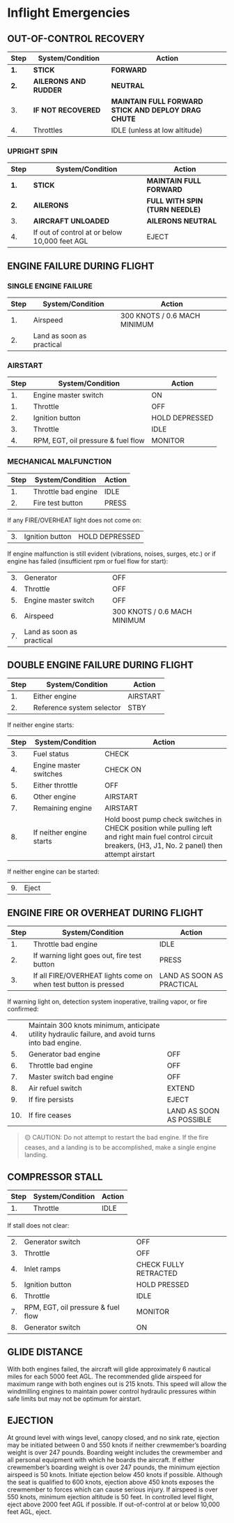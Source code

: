 # Inflight Emergencies

## OUT-OF-CONTROL RECOVERY

| Step   | System/Condition        | Action                                                |
|--------|-------------------------|-------------------------------------------------------|
| **1.** | **STICK**               | **FORWARD**                                           |
| **2.** | **AILERONS AND RUDDER** | **NEUTRAL**                                           |
| 3.     | **IF NOT RECOVERED**    | **MAINTAIN FULL FORWARD STICK AND DEPLOY DRAG CHUTE** |
| 4.     | Throttles               | IDLE (unless at low altitude)                         |

### UPRIGHT SPIN

| Step   | System/Condition                              | Action                           |
|--------|-----------------------------------------------|----------------------------------|
| **1.** | **STICK**                                     | **MAINTAIN FULL FORWARD**        |
| **2.** | **AILERONS**                                  | **FULL WITH SPIN (TURN NEEDLE)** |
| 3.     | **AIRCRAFT UNLOADED**                         | **AILERONS NEUTRAL**             |
| 4.     | If out of control at or below 10,000 feet AGL | EJECT                            |

## ENGINE FAILURE DURING FLIGHT

### SINGLE ENGINE FAILURE

| Step | System/Condition          | Action                       |
|------|---------------------------|------------------------------|
| 1.   | Airspeed                  | 300 KNOTS / 0.6 MACH MINIMUM |
| 2.   | Land as soon as practical |                              |

### AIRSTART

| Step | System/Condition                   | Action         |
|------|------------------------------------|----------------|
| 1.   | Engine master switch               | ON             |
| 1.   | Throttle                           | OFF            |
| 2.   | Ignition button                    | HOLD DEPRESSED |
| 3.   | Throttle                           | IDLE           |
| 4.   | RPM, EGT, oil pressure & fuel flow | MONITOR        |

### MECHANICAL MALFUNCTION

| Step | System/Condition    | Action |
|------|---------------------|--------|
| 1.   | Throttle bad engine | IDLE   |
| 2.   | Fire test button    | PRESS  |

If any FIRE/OVERHEAT light does not come on:

|    |                 |                |
|----|-----------------|----------------|
| 3. | Ignition button | HOLD DEPRESSED |

If engine malfunction is still evident (vibrations,
noises, surges, etc.)
or if engine has failed
(insufficient rpm or fuel flow for start):

|    |                           |                              |
|----|---------------------------|------------------------------|
| 3. | Generator                 | OFF                          |
| 4. | Throttle                  | OFF                          |
| 5. | Engine master switch      | OFF                          |
| 6. | Airspeed                  | 300 KNOTS / 0.6 MACH MINIMUM |
| 7. | Land as soon as practical |                              |

## DOUBLE ENGINE FAILURE DURING FLIGHT

| Step | System/Condition          | Action   |
|------|---------------------------|----------|
| 1.   | Either engine             | AIRSTART |
| 2.   | Reference system selector | STBY     |

If neither engine starts:

| Step | System/Condition         | Action                                                                                                                                                        |
|------|--------------------------|---------------------------------------------------------------------------------------------------------------------------------------------------------------|
| 3.   | Fuel status              | CHECK                                                                                                                                                         |
| 4.   | Engine master switches   | CHECK ON                                                                                                                                                      |
| 5.   | Either throttle          | OFF                                                                                                                                                           |
| 6.   | Other engine             | AIRSTART                                                                                                                                                      |
| 7.   | Remaining engine         | AIRSTART                                                                                                                                                      |
| 8.   | If neither engine starts | Hold boost pump check switches in CHECK position while pulling left and right main fuel control circuit breakers, (H3, J1, No. 2 panel) then attempt airstart |

If neither engine can be started:

|    |       |    |
|----|-------|----|
| 9. | Eject |    |

## ENGINE FIRE OR OVERHEAT DURING FLIGHT

| Step | System/Condition                                                | Action                    |
|------|-----------------------------------------------------------------|---------------------------|
| 1.   | Throttle bad engine                                             | IDLE                      |
| 2.   | If warning light goes out, fire test button                     | PRESS                     |
| 3.   | If all FIRE/OVERHEAT lights come on when test button is pressed | LAND AS SOON AS PRACTICAL |

If warning light on, detection system inoperative,
trailing vapor, or fire confirmed:

|     |                                                                                                    |                          |
|-----|----------------------------------------------------------------------------------------------------|--------------------------|
| 4.  | Maintain 300 knots minimum, anticipate utility hydraulic failure, and avoid turns into bad engine. |                          |
| 5.  | Generator bad engine                                                                               | OFF                      |
| 6.  | Throttle bad engine                                                                                | OFF                      |
| 7.  | Master switch bad engine                                                                           | OFF                      |
| 8.  | Air refuel switch                                                                                  | EXTEND                   |
| 9.  | If fire persists                                                                                   | EJECT                    |
| 10. | If fire ceases                                                                                     | LAND AS SOON AS POSSIBLE |

> 🟡 CAUTION: Do not attempt to restart the bad engine. If the
> fire ceases, and a landing is to be accomplished,
> make a single engine landing.

## COMPRESSOR STALL

| Step | System/Condition | Action |
|------|------------------|--------|
| 1.   | Throttle         | IDLE   |

If stall does not clear:

|    |                                    |                       |
|----|------------------------------------|-----------------------|
| 2. | Generator switch                   | OFF                   |
| 3. | Throttle                           | OFF                   |
| 4. | Inlet ramps                        | CHECK FULLY RETRACTED |
| 5. | Ignition button                    | HOLD PRESSED          |
| 6. | Throttle                           | IDLE                  |
| 7. | RPM, EGT, oil pressure & fuel flow | MONITOR               |
| 8. | Generator switch                   | ON                    |

## GLIDE DISTANCE

With both engines failed, the aircraft will glide
approximately 6 nautical miles for each 5000 feet AGL.
The recommended glide airspeed for maximum range with
both engines out is 215 knots. This speed will allow the
windmilling engines to maintain power control hydraulic
pressures within safe limits but may not be optimum for
airstart.

## EJECTION

At ground level with wings level, canopy closed, and no
sink rate, ejection may be initiated between 0 and 550
knots if neither crewmember’s boarding weight is over 247
pounds. Boarding weight includes the crewmember and all
personal equipment with which he boards the aircraft. If
either crewmember’s boarding weight is over 247 pounds,
the minimum ejection airspeed is 50 knots. Initiate
ejection below 450 knots if possible. Although the seat is
qualified to 600 knots, ejection above 450 knots exposes the
crewmember to forces which can cause serious injury. If
airspeed is over 550 knots, minimum ejection altitude is 50
feet. In controlled level flight, eject above 2000 feet AGL
if possible. If out-of-control at or below 10,000 feet AGL,
eject.
